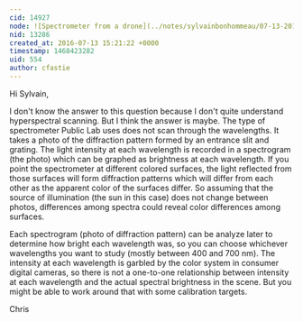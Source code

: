 ```yaml
---
cid: 14927
node: ![Spectrometer from a drone](../notes/sylvainbonhommeau/07-13-2016/spectrometer-from-a-drone)
nid: 13286
created_at: 2016-07-13 15:21:22 +0000
timestamp: 1468423282
uid: 554
author: cfastie
---
```


Hi Sylvain,

I don't know the answer to this question because I don't quite understand hyperspectral scanning. But I think the answer is maybe. The type of spectrometer Public Lab uses does not scan through the wavelengths. It takes a photo of the diffraction pattern formed by an entrance slit and grating. The light intensity at each wavelength is recorded in a spectrogram (the photo) which can be graphed as brightness at each wavelength. If you point the spectrometer at different colored surfaces, the light reflected from those surfaces will form diffraction patterns which will differ from each other as the apparent color of the surfaces differ. So assuming that the source of illumination (the sun in this case) does not change between photos, differences among spectra could reveal color differences among surfaces.

Each spectrogram (photo of diffraction pattern) can be analyze later to determine how bright each wavelength was, so you can choose whichever wavelengths you want to study (mostly between 400 and 700 nm). The intensity at each wavelength is garbled by the color system in consumer digital cameras, so there is not a one-to-one relationship between intensity at each wavelength and the actual spectral brightness in the scene. But you might be able to work around that with some calibration targets.

Chris
